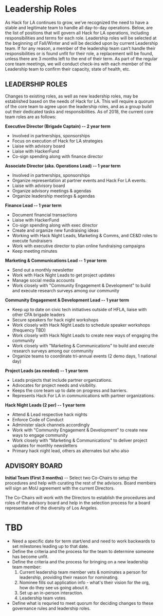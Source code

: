 # Leadership Roles

As Hack for LA continues to grow, we’ve recognized the need to have a stable and legitimate team to handle all day-to-day operations. Below, are the list of positions that will govern all Hack for LA operations, including responsibilities and terms for each role. Leadership roles will be selected at the beginning of Fall/Winter and will be decided upon by current Leadership team. If for any reason, a member of the leadership team can’t handle their responsibilities or is found unfit for their role, a replacement will be found, unless there are 3 months left to the end of their term.   As part of the regular core team meetings, we will conduct check-ins with each member of the Leadership team to confirm their capacity, state of health, etc.

## LEADERSHIP ROLES

Changes to existing roles, as well as new leadership roles, may be established based on the needs of Hack for LA.  This will require a quorum of the core team to agree upon the leadership roles, and as a group build out their dedicated tasks and responsibilities. As of 2018, the current core team roles are as follows:

**Executive Director (Brigade Captain) -- 2 year term**
* Involved in partnerships, sponsorships
* Focus on execution of Hack for LA strategies
* Liaise with advisory board
* Liaise with HackerFund
* Co-sign spending along with finance director

**Associate Director (aka. Operations Lead) -- 1 year term**
* Involved in partnerships, sponsorships
* Organize representation at partner events and Hack For LA events.
* Liaise with advisory board
* Organize advisory meetings & agendas
* Organize leadership meetings & agendas

**Finance Lead -- 1 year term**
* Document financial transactions
* Liaise with HackerFund
* Co-sign spending along with exec director
* Create and organize new fundraising ideas
* Working with Hack Night Leads, Marketing & Comms, and CE&D roles to execute fundraisers
* Work with executive director to plan online fundraising campaigns
* Keep meeting minutes

**Marketing & Communications Lead -- 1 year term**
* Send out a monthly newsletter
* Work with Hack Night Leads to get project updates
* Manage social media accounts
* Work closely with "Community Engagement & Development" to build and execute research surveys among our community

**Community Engagement & Development Lead -- 1 year term**
* Keep up to date on civic tech initiatives outside of HFLA, liaise with other CFA brigade leaders
* Secure speakers for hack night workshops
* Work closely with Hack Night Leads to schedule speaker workshops (frequency TBD)
* Work closely with Hack Night Leads to create new ways of engaging the community
* Work closely with "Marketing & Communications" to build and execute research surveys among our community
* Organize teams to coordinate tri-annual events (2 demo days, 1 national day)

**Project Leads (as needed) -- 1 year term**
* Leads projects that include partner organizations.
* Advocates for project needs and visibility.
* Keeps the core team up to date on progress and barriers.
* Represents Hack For LA in communications with partner organizations.

**Hack Night Leads (2 per) -- 1 year term**
* Attend & Lead respective hack nights
* Enforce Code of Conduct
* Administer slack channels accordingly
* Work with "Community Engagement & Development" to create new ways to engage community
* Work closely with "Marketing & Communications" to deliver project updates for monthly newsletters
* Primary hack night lead, others as alternates but who also 

## ADVISORY BOARD

**Initial Team (First 3 months)** -- Select two Co-Chairs to setup the procedures and help with curating the rest of the advisors. Board members will sign an MoU agreement with the current Directors.

The Co-Chairs will work with the Directors to establish the procedures and roles of the advisory board and help in the selection process for a board representative of the diversity of Los Angeles.

# TBD

* Need a specific date for term start/end and need to work backwards to set milestones leading up to that date.
* Define the criteria and the process for the team to determine someone has become unfit.
* Define the criteria and the process for bringing on a new leadership team member:
  1. Current leadership team member vets & nominates a person for leadership, providing their reason for nominating.
  2. Nominee fills out application info - what's their vision for the org, how do they see us going about it.
  3. Set up an in-person interaction.
  4. Leadership team votes.
* Define what is requried to meet quorum for deciding changes to these governance rules and leadership roles.
